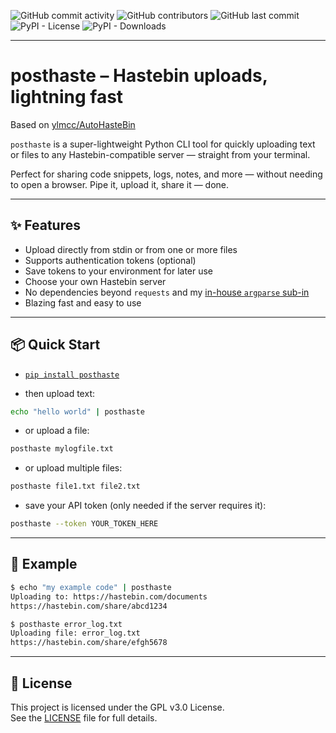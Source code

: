 ![GitHub commit activity](https://img.shields.io/github/commit-activity/w/ArchooD2/posthaste) ![GitHub contributors](https://img.shields.io/github/contributors-anon/ArchooD2/posthaste) ![GitHub last commit](https://img.shields.io/github/last-commit/ArchooD2/posthaste) ![PyPI - License](https://img.shields.io/pypi/l/posthaste) ![PyPI - Downloads](https://img.shields.io/pypi/dd/posthaste)

---
# posthaste – Hastebin uploads, lightning fast

Based on [ylmcc/AutoHasteBin](https://github.com/ylmcc/AutoHastebin)

`posthaste` is a super-lightweight Python CLI tool for quickly uploading text or files to any Hastebin-compatible server — straight from your terminal.

Perfect for sharing code snippets, logs, notes, and more — without needing to open a browser. Pipe it, upload it, share it — done.

---

## ✨ Features

- Upload directly from stdin or from one or more files
- Supports authentication tokens (optional)
- Save tokens to your environment for later use
- Choose your own Hastebin server
- No dependencies beyond `requests` and my [in-house `argparse` sub-in](github.com/ArchooD2/snaparg)
- Blazing fast and easy to use

---

## 📦 Quick Start

- [`pip install posthaste`](https://pypi.org/project/posthaste/)

- then upload text:

```bash
echo "hello world" | posthaste
```

- or upload a file:

```bash
posthaste mylogfile.txt
```

- or upload multiple files:

```bash
posthaste file1.txt file2.txt
```

- save your API token (only needed if the server requires it):

```bash
posthaste --token YOUR_TOKEN_HERE
```

---

## 🔧 Example

```bash
$ echo "my example code" | posthaste
Uploading to: https://hastebin.com/documents
https://hastebin.com/share/abcd1234
```

```bash
$ posthaste error_log.txt
Uploading file: error_log.txt
https://hastebin.com/share/efgh5678
```

---

## 📄 License

This project is licensed under the GPL v3.0 License.  
See the [LICENSE](LICENSE) file for full details.
